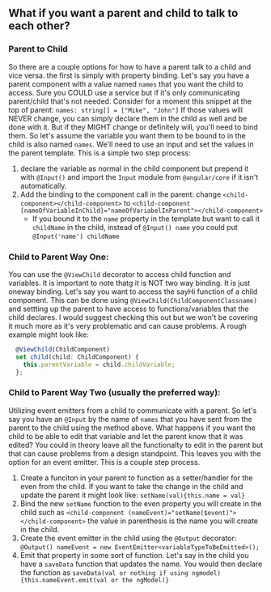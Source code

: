 ## What if you want a parent and child to talk to each other?

### Parent to Child
So there are a couple options for how to have a parent talk to a child and vice versa. the first is simply with property binding.
Let's say you have a parent component with a value named `names` that you want the child to access. Sure you COULD use a service but if it's only communicating parent/child that's not needed. Consider for a moment this snippet at the top of parent:
`names: string[] = ["Mike", "John"]`
If those values will NEVER change, you can simply declare them in the child as well and be done with it. But if they MIGHT change or definitely will, you'll need to bind them. So let's assume the variable you want them to be bound to in the child is also named `names`. We'll need to use an input and set the values in the parent template. This is a simple two step process:
1. declare the variable as normal in the child component but prepend it with `@Input()` and import the `Input` module from `@angular/core` if it isn't automatically.
2. Add the binding to the component call in the parent: change `<child-component></child-component>` to `<child-component [nameOfVariableInChild]="nameOfVariabelInParent"></child-component>`
    * If you bound it to the `name` property in the template but want to call it `childName` in the child, instead of `@Input() name` you could put `@Input('name') childName`


### Child to Parent Way One:
You can use the `@ViewChild` decorator to access child function and variables. It is important to note thatg it is NOT two way binding. It is just oneway binding. Let's say you want to access the sayHi function of a child component. This can be done using `@ViewChild(ChildComponentClassname)` and settting up the parent to have access to functions/variables that the child declares. I would suggest checking this out but we won't be covering it much more as it's very problematic and can cause problems. A rough example might look like: 
``` javascript
  @ViewChild(ChildComponent)
  set child(child: ChildComponent) {
    this.parentVariable = child.childVariable;
  };  
```

### Child to Parent Way Two (usually the preferred way):
Utilizing event emitters from a child to communicate with a parent. So let's say you have an `@Input` by the name of `names` that you have sent from the parent to the child using the method above. What happens if you want the child to be able to edit that variable and let the parent know that it was edited? You could in theory leave all the functionalty to edit in the parent but that can cause problems from a design standpoint. This leaves you with the option for an event emitter. This is a couple step process. 
1. Create a funciton in your parent to function as a setter/handler for the even from the child. If you want to take the change in the child and update the parent it might look like: `setName(val){this.name = val}`
2. Bind the new `setName` function to the even property you will create in the child such as `<child-component (nameEvent)="setName($event)"></child-component>` the value in parenthesis is the name you will create in the child.
3. Create the event emitter in the child using the `@Output` decorator: `@Output() nameEvent = new EventEmitter<variableTypeToBeEmitted>();`
4. Emit that property in some sort of function. Let's say in the child you have a `saveData` function that updates the name. You would then declare the function as `saveData(val or nothing if using ngmodel){this.nameEvent.emit(val or the ngModel)}`

